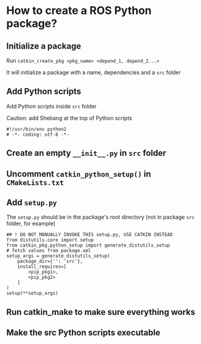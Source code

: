 # How to create a ROS Python package?

## Initialize a package

Run `catkin_create_pkg <pkg_name> <depend_1, depend_2...>`

It will initialize a package with a name, dependencies and a `src` folder

## Add Python scripts

Add Python scripts inside `src` folder

Caution: add Shebang at the top of Python scripts
```
#!/usr/bin/env python2
# -*- coding: utf-8 -*-
```

## Create an empty `__init__.py` in `src` folder

## Uncomment `catkin_python_setup()` in `CMakeLists.txt`

## Add `setup.py`

The `setup.py` should be in the package's root directory (not in package `src` folder, for example)

```
## ! DO NOT MANUALLY INVOKE THIS setup.py, USE CATKIN INSTEAD
from distutils.core import setup
from catkin_pkg.python_setup import generate_distutils_setup
# fetch values from package.xml
setup_args = generate_distutils_setup(
    package_dir={'': 'src'},
    install_requires=[
		<pip_pkg1>,
		<pip_pkg2>
	]
)
setup(**setup_args)
```

## Run catkin_make to make sure everything works
## Make the src Python scripts executable
